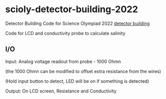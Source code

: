 # scioly-detector-building-2022
Detector Building Code for Science Olympiad 2022 [detector building](https://scioly.org/wiki/index.php/Detector_Building)

Code for LCD and conductivity probe to calculate salinity

## I/O

Input: Analog voltage readout from probe - 1000 Ohmn

(the 1000 Ohmn can be modified to offset extra resistance from the wires)

(Hold input button to detect, LED will be on if something is detected)

Output: On LCD screen, Resistance and Conductivity
